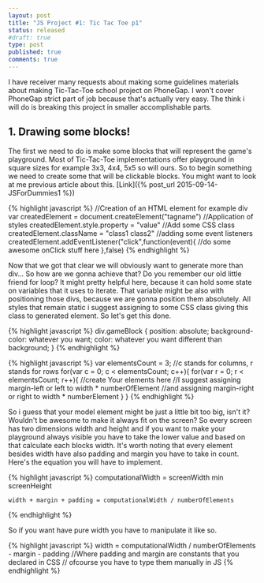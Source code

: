 ```yaml
---
layout: post
title: "JS Project #1: Tic Tac Toe p1"
status: released
#draft: true
type: post
published: true
comments: true
---
```


  I have receiver many requests about making some guidelines materials about making Tic-Tac-Toe school project on PhoneGap. I won't cover PhoneGap strict part of job because that's actually very easy. The think i will do is breaking this project in smaller accomplishable parts.
   
   
   <h2>1. Drawing some blocks! </h2>
   
   The first we need to do is make some blocks that will represent the game's playground. Most of Tic-Tac-Toe implementations offer playground in square sizes for example 3x3, 4x4, 5x5 so will ours. So to begin something we need to create some that will be clickable blocks. You might want to look at me previous article about this. [Link]({% post_url 2015-09-14-JSForDummies1 %})
   
   {% highlight javascript %}
    //Creation of an HTML element for example div
    var createdElement = document.createElement("tagname")
    //Application of styles
    createdElement.style.property = "value"
    //Add some CSS class
    createdElement.className = "class1 class2"
    //adding some event listeners
    createdElement.addEventListener("click",function(event){
      //do some awesome onClick stuff here
    },false)
   {% endhighlight %}
   
   Now that we got that clear we will obviously want to generate more than div... So how are we gonna achieve that? Do you remember our old little friend for loop? It might pretty helpful here, because it can hold some state on variables that it uses to iterate. That variable might be also with positioning those divs, because we are gonna position them absolutely. All styles that remain static i suggest assigning to some CSS class giving this class to generated element. So let's get this done.
   
   {% highlight javascript %}
    div.gameBlock {
     position: absolute;
     background-color: whatever you want;
     color: whatever you want different than background;
    }
   {% endhighlight %}
   
   {% highlight javascript %}
    var elementsCount = 3;
    //c stands for columns, r stands for rows
    for(var c = 0; c < elementsCount; c++){
     for(var r = 0; r < elementsCount; r++){
      //create Your elements here
      //I suggest assigning margin-left or left to width * numberOfElement
      //and assigning margin-right or right to width * numberElement
     }
    } 
   {% endhighlight %}
   
   So i guess that your model element might be just a little bit too big, isn't it? Wouldn't be awesome to make it always fit on the screen? So every screen has two dimensions width and height and if you want to make your playground always visible you have to take the lower value and based on that calculate each blocks width. It's worth noting that every element besides width have also padding and margin you have to take in count. Here's the equation you will have to implement.
   
   {% highlight javascript %}
    computationalWidth = screenWidth min screenHeight
   
    width + margin + padding = computationalWidth / numberOfElements
   {% endhighlight %}
   
   So if you want have pure width you have to manipulate it like so.
   
   {% highlight javascript %}
    width = computationalWidth / numberOfElements - margin - padding
    //Where padding and margin are constants that you declared in CSS
    // ofcourse you have to type them manually in JS
   {% endhighlight %}